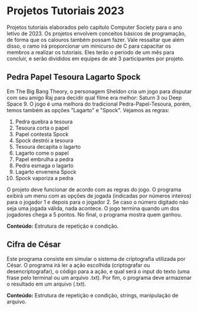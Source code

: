# Projetos Tutoriais 2023

Projetos tutoriais elaborados pelo capítulo Computer Society para o ano letivo de 2023. Os projetos envolvem conceitos básicos de programação, de forma que os calouros também possam fazer. Vale ressaltar que além disso, o ramo irá proporcionar um minicurso de C para capacitar os membros a realizar os tutoriais.
Eles terão o período de um mês para concluir, e serão divididos em equipes de até 3 participantes por projeto.

## Pedra Papel Tesoura Lagarto Spock

Em The Big Bang Theory, o personagem Sheldon cria um jogo para disputar com seu amigo Raj para decidir qual filme era melhor: Saturn 3 ou Deep Space 9. O jogo é uma melhora do tradicional Pedra-Papel-Tesoura, porém, temos também as opções "Lagarto" e "Spock". Vejamos as regras:

1. Pedra quebra a tesoura
2. Tesoura corta o papel
3. Papel contesta Spock
4. Spock destrói a tesoura
5. Tesoura decapita o lagarto
6. Lagarto come o papel
7. Papel embrulha a pedra
8. Pedra esmaga o lagarto
9. Lagarto envenena Spock
10. Spock vaporiza a pedra

O projeto deve funcionar de acordo com as regras do jogo. O programa exibirá um menu com as opções de jogada (indicadas por números inteiros) para o jogador 1 e depois para o jogador 2. Se caso o número digitado não seja uma jogada válida, nada acontece. O jogo termina quando um dos jogadores chega a 5 pontos. No final, o programa mostra quem ganhou.

**Conteúdo:** Estrutura de repetição e condição.

## Cifra de César

Este programa consiste em simular o sistema de criptografia utilizada por César. O programa irá ler a ação escolhida (criptografar ou desencriptografar), o código para a ação, e qual será o input do texto (uma frase pelo terminal ou um arquivo .txt). Por fim, o programa deve armazenar o resultado em um arquivo (.txt).

**Conteúdo:** Estrutura de repetição e condição, strings, manipulação de arquivo.